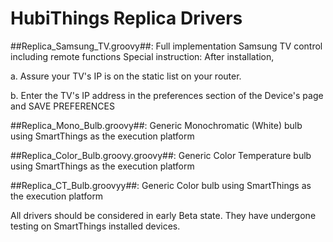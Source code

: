 # HubiThings Replica Drivers

##Replica_Samsung_TV.groovy##: Full implementation Samsung TV control including remote functions
Special instruction:  After installation,

a.  Assure your TV's IP is on the static list on your router.

b.  Enter the TV's IP address in the preferences section of the Device's page and SAVE PREFERENCES

##Replica_Mono_Bulb.groovy##: Generic Monochromatic (White) bulb using SmartThings as the execution platform

##Replica_Color_Bulb.groovy.groovy##: Generic Color Temperature bulb using SmartThings as the execution platform

##Replica_CT_Bulb.groovyy##: Generic Color bulb using SmartThings as the execution platform

All drivers should be considered in early Beta state.  They have undergone testing on SmartThings installed devices.
